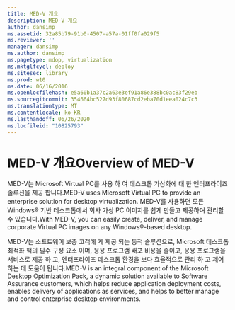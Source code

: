 ```yaml
---
title: MED-V 개요
description: MED-V 개요
author: dansimp
ms.assetid: 32a85b79-91b0-4507-a57a-01ff0fa029f5
ms.reviewer: ''
manager: dansimp
ms.author: dansimp
ms.pagetype: mdop, virtualization
ms.mktglfcycl: deploy
ms.sitesec: library
ms.prod: w10
ms.date: 06/16/2016
ms.openlocfilehash: e5a60b1a37c2a63e3ef91a86e388bc0ac83f29eb
ms.sourcegitcommit: 354664bc527d93f80687cd2eba70d1eea024c7c3
ms.translationtype: MT
ms.contentlocale: ko-KR
ms.lasthandoff: 06/26/2020
ms.locfileid: "10825793"
---
```

# <span data-ttu-id="06615-103">MED-V 개요</span><span class="sxs-lookup"><span data-stu-id="06615-103">Overview of MED-V</span></span>


<span data-ttu-id="06615-104">MED-V는 Microsoft Virtual PC를 사용 하 여 데스크톱 가상화에 대 한 엔터프라이즈 솔루션을 제공 합니다.</span><span class="sxs-lookup"><span data-stu-id="06615-104">MED-V uses Microsoft Virtual PC to provide an enterprise solution for desktop virtualization.</span></span> <span data-ttu-id="06615-105">MED-V를 사용하면 모든 Windows® 기반 데스크톱에서 회사 가상 PC 이미지를 쉽게 만들고 제공하며 관리할 수 있습니다.</span><span class="sxs-lookup"><span data-stu-id="06615-105">With MED-V, you can easily create, deliver, and manage corporate Virtual PC images on any Windows®-based desktop.</span></span>

<span data-ttu-id="06615-106">MED-V는 소프트웨어 보증 고객에 게 제공 되는 동적 솔루션으로, Microsoft 데스크톱 최적화 팩의 필수 구성 요소 이며, 응용 프로그램 배포 비용을 줄이고, 응용 프로그램을 서비스로 제공 하 고, 엔터프라이즈 데스크톱 환경을 보다 효율적으로 관리 하 고 제어 하는 데 도움이 됩니다.</span><span class="sxs-lookup"><span data-stu-id="06615-106">MED-V is an integral component of the Microsoft Desktop Optimization Pack, a dynamic solution available to Software Assurance customers, which helps reduce application deployment costs, enables delivery of applications as services, and helps to better manage and control enterprise desktop environments.</span></span>

 

 





